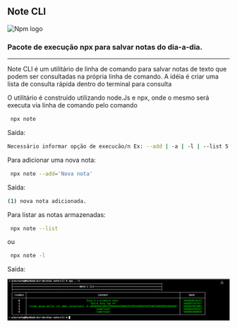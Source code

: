 ## Note CLI

![Npm logo](https://upload.wikimedia.org/wikipedia/commons/d/db/Npm-logo.svg)

### Pacote de execução npx para salvar notas do dia-a-dia.

--------

Note CLI é um utilitário de linha de comando para salvar notas de texto que podem ser consultadas na própria linha de comando. A idéia é criar uma lista de consulta rápida dentro do terminal para consulta

O utilitário é construído utilizando node.Js e npx, onde o mesmo será executa via linha de comando pelo comando 

```sh
 npx note 
 ```
Saída:

 ```sh
Necessário informar opção de execucão/n Ex: --add | -a | -l | --list 5
 ```

Para adicionar uma nova nota:

```sh
 npx note --add='Nova nota' 
 ```
Saída:
```sh
(1) nova nota adicionada.
```

Para listar as notas armazenadas:

```sh
 npx note --list 
 ```
 ou
```sh
 npx note -l 
 ```

Saída:

![Comando de listagem](./resources/recorte_comando_listar.png)




